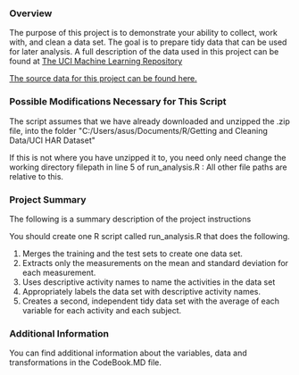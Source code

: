 
### Overview
The purpose of this project is to demonstrate your ability to collect, work with, and clean a data set. The goal is to prepare tidy data that can be used for later analysis. A full description of the data used in this project can be found at [The UCI Machine Learning Repository](http://archive.ics.uci.edu/ml/datasets/Human+Activity+Recognition+Using+Smartphones)

[The source data for this project can be found here.](https://d396qusza40orc.cloudfront.net/getdata%2Fprojectfiles%2FUCI%20HAR%20Dataset.zip)

### Possible Modifications Necessary for This Script
The script assumes that we have already downloaded and unzipped the .zip file, into the folder "C:/Users/asus/Documents/R/Getting and Cleaning Data/UCI HAR Dataset"

If this is not where you have unzipped it to, you need only need change the working directory filepath in line 5 of run_analysis.R : All other file paths are relative to this.

### Project Summary
The following is a summary description of the project instructions

You should create one R script called run_analysis.R that does the following. 
1. Merges the training and the test sets to create one data set.
2. Extracts only the measurements on the mean and standard deviation for each measurement. 
3. Uses descriptive activity names to name the activities in the data set
4. Appropriately labels the data set with descriptive activity names. 
5. Creates a second, independent tidy data set with the average of each variable for each activity and each subject. 

### Additional Information
You can find additional information about the variables, data and transformations in the CodeBook.MD file.
